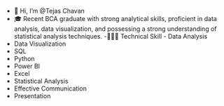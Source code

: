 - 👋 Hi, I’m @Tejas Chavan
- 🎓 Recent BCA graduate with strong analytical skills,
      proficient in data analysis, data visualization, and
      possessing a strong understanding of statistical
      analysis techniques.
-👨🏻‍💻 Technical Skill
      - Data Analysis
- Data Visualization
- SQL
- Python
- Power BI
- Excel
- Statistical Analysis
- Effective Communication
- Presentation
<!---
TejasChavan06/TejasChavan06 is a ✨ special ✨ repository because its `README.md` (this file) appears on your GitHub profile.
You can click the Preview link to take a look at your changes.
--->
